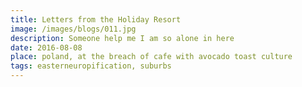 ```yaml
---
title: Letters from the Holiday Resort
image: /images/blogs/011.jpg
description: Someone help me I am so alone in here
date: 2016-08-08
place: poland, at the breach of cafe with avocado toast culture
tags: easterneuropification, suburbs
---
```

